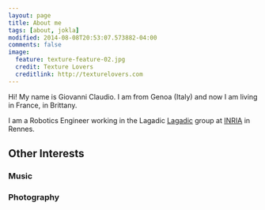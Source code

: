 ```yaml
---
layout: page
title: About me
tags: [about, jokla]
modified: 2014-08-08T20:53:07.573882-04:00
comments: false
image:
  feature: texture-feature-02.jpg
  credit: Texture Lovers
  creditlink: http://texturelovers.com
---
```


Hi! My name is Giovanni Claudio. I am from Genoa (Italy) and now I am living in France, in Brittany.

I am a Robotics Engineer working in the Lagadic [Lagadic](http://www.irisa.fr/lagadic/) group at [INRIA](http://www.inria.fr/en/) in Rennes. 


##  Other Interests

### Music

### Photography



